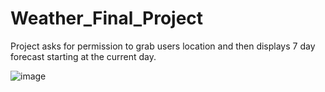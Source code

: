 # Weather_Final_Project

Project asks for permission to grab users location and then displays 7 day forecast starting at the current day.

![image](https://user-images.githubusercontent.com/77972370/145312799-6f8e2e98-1a4c-4e6a-a811-13746da7fec1.png)
